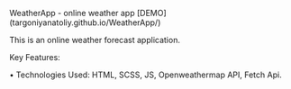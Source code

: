 WeatherApp - online weather app [DEMO] (targoniyanatoliy.github.io/WeatherApp/)

This is an online weather forecast application.

Key Features:

• Technologies Used: HTML, SCSS, JS, Openweathermap API, Fetch Api.
